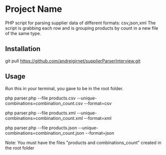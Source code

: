 # Project Name

PHP script for parsing supplier data of different formats: csv,json,xml
The script is grabbing each row and is grouping products by count in a new file of the same type.

## Installation

git pull https://github.com/andreigirnet/supplierParserInterview.git

## Usage
Run this in your terminal, you gave to be in the root folder.

php parser.php --file products.csv --unique-combinations=combination_count.csv --format=csv

php parser.php --file products.xml --unique-combinations=combination_count.xml --format=xml

php parser.php --file products.json --unique-combinations=combination_count.json --format=json

Note: You must have the files "products and combinations_count" created in the root folder
